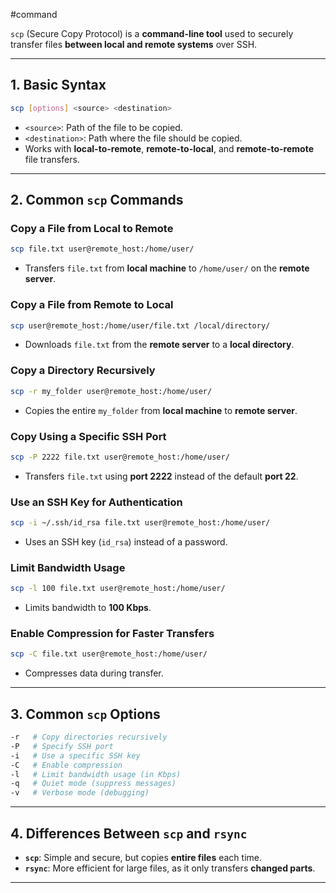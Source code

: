 #command 

`scp` (Secure Copy Protocol) is a **command-line tool** used to securely transfer files **between local and remote systems** over SSH.

---
## **1. Basic Syntax**
```bash
scp [options] <source> <destination>
```
- `<source>`: Path of the file to be copied.
- `<destination>`: Path where the file should be copied.
- Works with **local-to-remote**, **remote-to-local**, and **remote-to-remote** file transfers.
---
## **2. Common `scp` Commands**
### **Copy a File from Local to Remote**
```bash
scp file.txt user@remote_host:/home/user/
```
- Transfers `file.txt` from **local machine** to `/home/user/` on the **remote server**.
### **Copy a File from Remote to Local**
```bash
scp user@remote_host:/home/user/file.txt /local/directory/
```
- Downloads `file.txt` from the **remote server** to a **local directory**.
### **Copy a Directory Recursively**
```bash
scp -r my_folder user@remote_host:/home/user/
```
- Copies the entire `my_folder` from **local machine** to **remote server**.
### **Copy Using a Specific SSH Port**
```bash
scp -P 2222 file.txt user@remote_host:/home/user/
```
- Transfers `file.txt` using **port 2222** instead of the default **port 22**.
### **Use an SSH Key for Authentication**
```bash
scp -i ~/.ssh/id_rsa file.txt user@remote_host:/home/user/
```
- Uses an SSH key (`id_rsa`) instead of a password.
### **Limit Bandwidth Usage**
```bash
scp -l 100 file.txt user@remote_host:/home/user/
```
- Limits bandwidth to **100 Kbps**.
### **Enable Compression for Faster Transfers**
```bash
scp -C file.txt user@remote_host:/home/user/
```
- Compresses data during transfer.
---
## **3. Common `scp` Options**
```bash
-r   # Copy directories recursively
-P   # Specify SSH port
-i   # Use a specific SSH key
-C   # Enable compression
-l   # Limit bandwidth usage (in Kbps)
-q   # Quiet mode (suppress messages)
-v   # Verbose mode (debugging)
```
---
## **4. Differences Between `scp` and `rsync`**
- **`scp`**: Simple and secure, but copies **entire files** each time.
- **`rsync`**: More efficient for large files, as it only transfers **changed parts**.

---